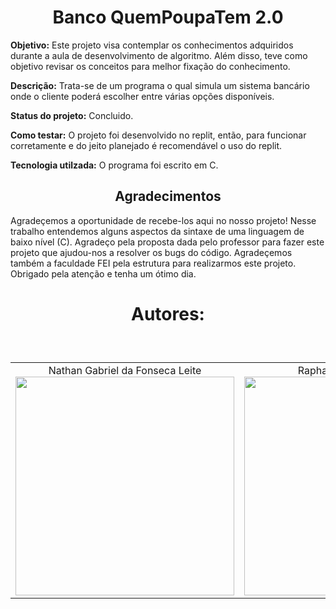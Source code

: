<h1 align="center">Banco QuemPoupaTem 2.0</h1>

**Objetivo:** Este projeto visa contemplar os conhecimentos adquiridos durante a aula de desenvolvimento de algoritmo. Além disso, teve como objetivo revisar os conceitos para melhor fixação do conhecimento. <br>

**Descrição:** Trata-se de um programa o qual simula um sistema bancário onde o cliente poderá escolher entre várias opções disponíveis. <br>

**Status do projeto:** Concluido. <br>

**Como testar:** O projeto foi desenvolvido no replit, então, para funcionar corretamente e do jeito planejado é recomendável o uso do replit. <br>

**Tecnologia utilzada:** O programa foi escrito em C. <br>

<h2 align="center">Agradecimentos</h2>

<p>Agradeçemos a oportunidade de recebe-los aqui no nosso projeto! Nesse trabalho entendemos alguns aspectos da sintaxe de uma linguagem de baixo nível (C). Agradeço pela proposta dada pelo professor para fazer este projeto que ajudou-nos a resolver os bugs do código. Agradeçemos também a faculdade FEI pela estrutura para realizarmos este projeto. Obrigado pela atenção e tenha um ótimo dia.</p>

<h1 align="center">Autores:</h1> <br>

<table style="display:flex;" align="center">
    <td align="center">
        Nathan Gabriel da Fonseca Leite <br>
        <img height="350" src="https://media-gru1-2.cdn.whatsapp.net/v/t61.24694-24/317025670_1492962331197094_8337048127171950503_n.jpg?ccb=11-4&oh=01_AdT-8timW7LPC4Elzv_MjZ4WdfEddztBsX8n-MAhcVlAkw&oe=654BBDDA&_nc_sid=000000&_nc_cat=100">
    </td>
    <td align="center">
        Raphael Garavati Erbert <br>
        <img height="350" src="https://media-gru2-1.cdn.whatsapp.net/v/t61.24694-24/320075909_147152288007197_8467095161524887222_n.jpg?ccb=11-4&oh=01_AdQd71Vy8GqTZlAa5z_GzLuAjkibsoKJvyGpNxvnJoo9nA&oe=654BA9C0&_nc_sid=000000&_nc_cat=111">
    </td>
</table>
